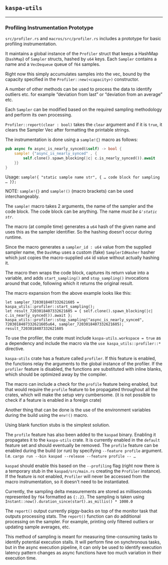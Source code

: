 ## `kaspa-utils`
---

### Profiling Instrumentation Prototype

`src/profiler.rs` and `macros/src/profiler.rs` includes a prototype for basic profiling instrumentation.

It maintains a global instance of the `Profiler` struct that keeps a HashMap (`DashMap`) of `Sampler` structs, hashed by `u64` keys.  Each `Sampler` contains a name and a `VecDequeue` queue of `f64` samples.

Right now this simply accumulates samples into the vec, bound by the capacity specified in the `Profiler::new(<capacity>)` constructor.

A number of other methods can be used to process the data to identify outliers etc. for example “deviation from last” or “deviation from an average” etc.

Each `Sampler` can be modified based on the required sampling methodology and perform its own processing.

`Profiler::report(clear : bool)` takes the `clear` argument and if it is `true`, it clears the Sampler Vec after formatting the printable strings.

The instrumentation is done using a `sample!{}` macro as follows:
```rust
pub async fn async_is_nearly_synced(&self) -> bool {
    sample! {"async_is_nearly_synced" , {
        self.clone().spawn_blocking(|c| c.is_nearly_synced()).await
    }}
}
```
Usage: `sample!{ "static sample name str", { … code block for sampling … }};`

NOTE: `sample!{}` and `sample!()` (macro brackets) can be used interchangeably.

The `sample!` macro takes 2 arguments, the name of the sampler and the code block. The code block can be anything. The name *must be  `&'static str`*.

The macro (at compile time) generates a `u64` hash of the given name and uses this as the sampler identifier. So the hashing doesn’t occur during runtime.

Since the macro generates a `sampler_id : u64` value from the supplied sampler name, the `DashMap` uses a custom (fake) `SamplerIdHasher` hasher which just copies the macro-supplied `u64` id value without actually hashing it.

The macro then wraps the code block, captures its return value into a variable, and adds `start_sampling()` and `stop_sampling()` invocations around that code, following which it returns the original result.

The macro expansion from the above example looks like this:
```
let sampler_7203018407332621605 = kaspa_utils::profiler::start_sampling();
let result_7203018407332621605 = { self.clone().spawn_blocking(|c| c.is_nearly_synced()).await };
kaspa_utils::profiler::stop_sampling("async_is_nearly_synced", 7203018407332621605u64, sampler_7203018407332621605);
result_7203018407332621605
```

To use the profiler, the crate must include `kaspa-utils.workspace = true` as a dependency and include the macro via the `use kaspa_utils::profiler::*` directive.

`kaspa-utils` crate has a feature called `profiler`. If this feature is enabled, the functions relay the arguments to the global instance of the profiler. If the `profiler` feature is disabled, the functions are substituted with inline blanks, which should be optimized away by the compiler.

The macro can include a check for the `profile` feature being enabled, but that would require the `profile` feature to be propagated throughout all the crates, which will make the setup very cumbersome. (it is not possible to check if a feature is enabled in a foreign crate)

Another thing that can be done is the use of the environment variables during the build using the `env!()` macro. 

Using blank function stubs is the simplest solution.

The `profile` feature has also been added to the `kaspad` binary. Enabling it propagates it to the `kaspa-utils` crate. It is currently enabled in the `default` feature set and should eventually be removed. The `profile` feature can be enabled during the build (or run) by specifying `--feature profile` argument.  I.e. `cargo run --bin kaspad --release --feature profile -- …`

`kaspad` should enable this based on the `--profiling` flag (right now there is a temporary stub in the `kaspad/src/main.rs` creating the `Profiler` instance).  If the feature is not enabled, `Profiler` will never be accessed from the macro instrumentation, so it doesn't need to be instantiated.

Currently, the sampling delta measurements are stored as milliseconds represented by `f64` formatted as `{:.2}`.  The sampling is taken using `Instant::now().duration_since(start).as_millis() * 1000.0`

The `report()` output currently piggy-backs on top of the monitor task that outputs processing stats. The `report()` function can do additional processing on the sampler. For example, printing only filtered outliers or updating sample averages, etc.

This method of sampling is meant for measuring time-consuming tasks to identify potential execution stalls. It will perform fine on synchronous tasks, but in the async execution pipeline, it can only be used to identify execution latency pattern changes as async functions have too much variation in their execution time.

